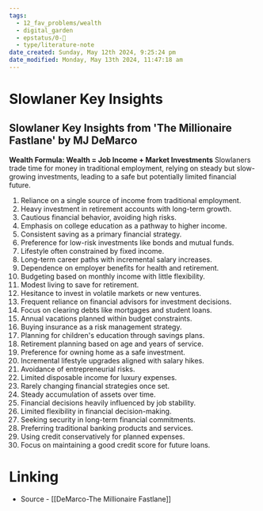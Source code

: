 ```yaml
---
tags:
  - 12_fav_problems/wealth
  - digital_garden
  - epstatus/0-🌰
  - type/literature-note
date_created: Sunday, May 12th 2024, 9:25:24 pm
date_modified: Monday, May 13th 2024, 11:47:18 am
---
```

# Slowlaner Key Insights
## Slowlaner Key Insights from 'The Millionaire Fastlane' by MJ DeMarco

**Wealth Formula: Wealth = Job Income + Market Investments**
Slowlaners trade time for money in traditional employment, relying on steady but slow-growing investments, leading to a safe but potentially limited financial future.

1. Reliance on a single source of income from traditional employment.
2. Heavy investment in retirement accounts with long-term growth.
3. Cautious financial behavior, avoiding high risks.
4. Emphasis on college education as a pathway to higher income.
5. Consistent saving as a primary financial strategy.
6. Preference for low-risk investments like bonds and mutual funds.
7. Lifestyle often constrained by fixed income.
8. Long-term career paths with incremental salary increases.
9. Dependence on employer benefits for health and retirement.
10. Budgeting based on monthly income with little flexibility.
11. Modest living to save for retirement.
12. Hesitance to invest in volatile markets or new ventures.
13. Frequent reliance on financial advisors for investment decisions.
14. Focus on clearing debts like mortgages and student loans.
15. Annual vacations planned within budget constraints.
16. Buying insurance as a risk management strategy.
17. Planning for children's education through savings plans.
18. Retirement planning based on age and years of service.
19. Preference for owning home as a safe investment.
20. Incremental lifestyle upgrades aligned with salary hikes.
21. Avoidance of entrepreneurial risks.
22. Limited disposable income for luxury expenses.
23. Rarely changing financial strategies once set.
24. Steady accumulation of assets over time.
25. Financial decisions heavily influenced by job stability.
26. Limited flexibility in financial decision-making.
27. Seeking security in long-term financial commitments.
28. Preferring traditional banking products and services.
29. Using credit conservatively for planned expenses.
30. Focus on maintaining a good credit score for future loans.

# Linking
+ Source - [[DeMarco-The Millionaire Fastlane]]
